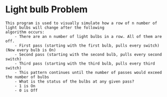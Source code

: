 # Light bulb Problem

    This program is used to visually simulate how a row of n number of light bulbs will change after the following
    algorithm occurs:
        - There are an n number of light bulbs in a row. All of them are off.
        - First pass (starting with the first bulb, pulls every switch) (Now every bulb is On)
        - Second pass (starting with the second bulb, pulls every second switch)
        - Third pass (starting with the third bulb, pulls every third switch)
        - This pattern continues until the number of passes would exceed the number of bulbs
        - What is the status of the bulbs at any given pass?
        - 1 is On
        - 0 is Off
